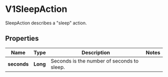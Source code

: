 

# V1SleepAction

SleepAction describes a \"sleep\" action.
## Properties

Name | Type | Description | Notes
------------ | ------------- | ------------- | -------------
**seconds** | **Long** | Seconds is the number of seconds to sleep. | 



